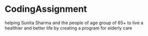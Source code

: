 # CodingAssignment
helping Sunita Sharma and the people of age group of 65+ to live a healthier and better life by creating a program for elderly care 
